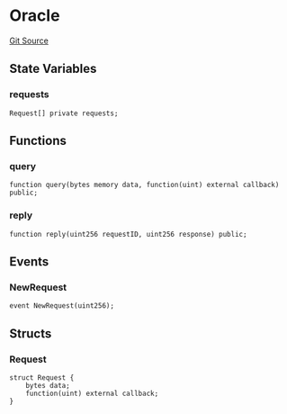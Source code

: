 # Oracle
[Git Source](https://github.com/MrsP3lt/sollang/blob/4a57018ea9cca3f05c0817da19cb10faa9c40f10/src/Oracle.sol)


## State Variables
### requests

```solidity
Request[] private requests;
```


## Functions
### query


```solidity
function query(bytes memory data, function(uint) external callback) public;
```

### reply


```solidity
function reply(uint256 requestID, uint256 response) public;
```

## Events
### NewRequest

```solidity
event NewRequest(uint256);
```

## Structs
### Request

```solidity
struct Request {
    bytes data;
    function(uint) external callback;
}
```

